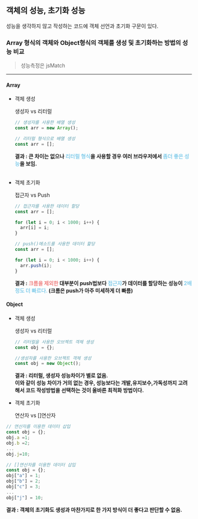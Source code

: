## 객체의 성능, 초기화 성능

성능을 생각하지 않고 작성하는 코드에 객체 선언과 초기화 구문이 있다.

### Array 형식의 객체와 Object형식의 객체를 생성 및 초기화하는 방법의 성능 비교

> 성능측정은 jsMatch

---

#### Array

- 객체 생성

  생성자 vs 리터럴

  ```javascript
  // 생성자를 사용한 배열 생성
  const arr = new Array();

  // 리터럴 형식으로 배열 생성
  const arr = [];
  ```

  **결과 : 큰 차이는 없으나 <span style="color:skyblue">리터럴 형식</span>을 사용할 경우 여러 브라우저에서 <span style="color:skyblue">좀더 좋은 성능</span>을 보임.**
  <br><br>

- 객체 초기화

  접근자 vs Push

  ```javascript
  // 접근자를 사용한 데이터 할당
  const arr = [];

  for (let i = 0; i < 1000; i++) {
    arr[i] = i;
  }

  // push()메소드를 사용한 데이터 핥당
  const arr = [];

  for (let i = 0; i < 1000; i++) {
    arr.push(i);
  }
  ```

  **결과 : <span style="color:lightcoral">크롬을 제외한</span> 대부분이 push법보다 <span style="color:skyblue">접근자</span>가 데이터를 할당하는 성능이 <span style="color:skyblue">2배 정도 더 빠르다.</span> (크롬은 push가 아주 미세하게 더 빠름)**

#### Object

- 객체 생성

  생성자 vs 리터럴

  ```javascript
  // 리터럴을 사용한 오브젝트 객체 생성
  const obj = {};

  //생성자를 사용한 오브젝트 객체 생성
  const obj = new Object();
  ```

  **결과 : 리터럴, 생성자 성능차이가 별로 없음.<br>
  이와 같이 성능 차이가 거의 없는 경우, 성능보다는 개발,유지보수,가독성까지 고려해서 코드 작성방법을 선택하는 것이 올바른 최적화 방법이다.**

- 객체 초기화

  연산자 vs []연산자

```javascript
// 연산자를 이용한 데이터 삽입
const obj = {};
obj.a =1;
obj.b =2;
...
obj.j=10;

// []연산자를 이용한 데이터 삽입
const obj = {};
obj["a"] = 1;
obj["b"] = 2;
obj["c"] = 3;
...
obj["j"] = 10;
```

**결과 : 객체의 초기화도 생성과 마찬가지로 한 가지 방식이 더 좋다고 판단할 수 없음.**
